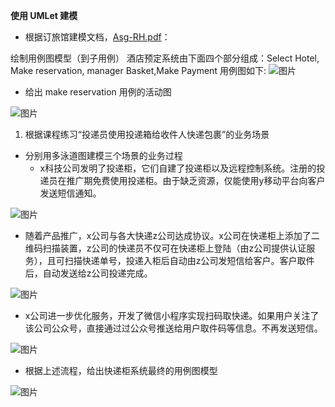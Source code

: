 **使用 UMLet 建模**
* 根据订旅馆建模文档，[Asg-RH.pdf](https://zenghui9977.github.io/swsad-homework.github.io/homework-5)：

绘制用例图模型（到子用例）
酒店预定系统由下面四个部分组成：Select Hotel, Make reservation, manager Basket,Make Payment
用例图如下:
![图片](https://uploader.shimo.im/f/tXYpuLnb7NYG2Zc8.jpg!thumbnail)
* 给出 make reservation 用例的活动图

![图片](https://uploader.shimo.im/f/DocfqdyeaLkELweZ.png!thumbnail)
1.  根据课程练习“投递员使用投递箱给收件人快递包裹”的业务场景
* 分别用多泳道图建模三个场景的业务过程
  * x科技公司发明了投递柜，它们自建了投递柜以及远程控制系统。注册的投递员在推广期免费使用投递柜。由于缺乏资源，仅能使用y移动平台向客户发送短信通知。

![图片](https://uploader.shimo.im/f/FvngQS5rRPUhwJOz.png!thumbnail)
  * 随着产品推广，x公司与各大快递z公司达成协议。x公司在快递柜上添加了二维码扫描装置，z公司的快递员不仅可在快递柜上登陆（由z公司提供认证服务），且可扫描快递单号，投递入柜后自动由z公司发短信给客户。客户取件后，自动发送给z公司投递完成。

![图片](https://uploader.shimo.im/f/Y10LE7mNk3sHhwsK.jpg!thumbnail)
  * x公司进一步优化服务，开发了微信小程序实现扫码取快递。如果用户关注了该公司公众号，直接通过过公众号推送给用户取件码等信息。不再发送短信。

![图片](https://uploader.shimo.im/f/m9mDilrY2go1lZAj.png!thumbnail)
  * 根据上述流程，给出快递柜系统最终的用例图模型

![图片](https://uploader.shimo.im/f/ETAnQPaHXusXewrI.png!thumbnail)



